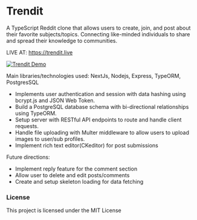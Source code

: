 # Trendit

A TypeScript Reddit clone that allows users to create, join, and post about their favorite subjects/topics. Connecting like-minded individuals to share and spread their knowledge to communities.

LIVE AT: https://trendit.live

[![Trendit Demo](https://i.imgur.com/XQPUyMl.gif)](https://www.youtube.com/watch?v=euXDdY7Ka5w)

Main libraries/technologies used:
NextJs, Nodejs, Express, TypeORM, PostgresSQL

- Implements user authentication and session with data hashing using bcrypt.js and JSON Web Token.
- Build a PostgreSQL database schema with bi-directional relationships using TypeORM.
- Setup server with RESTful API endpoints to route and handle client requests.
- Handle file uploading with Multer middleware to allow users to upload images to user/sub profiles.
- Implement rich text editor(CKeditor) for post submissions

Future directions:

- Implement reply feature for the comment section
- Allow user to delete and edit posts/comments
- Create and setup skeleton loading for data fetching

### License

This project is licensed under the MIT License
